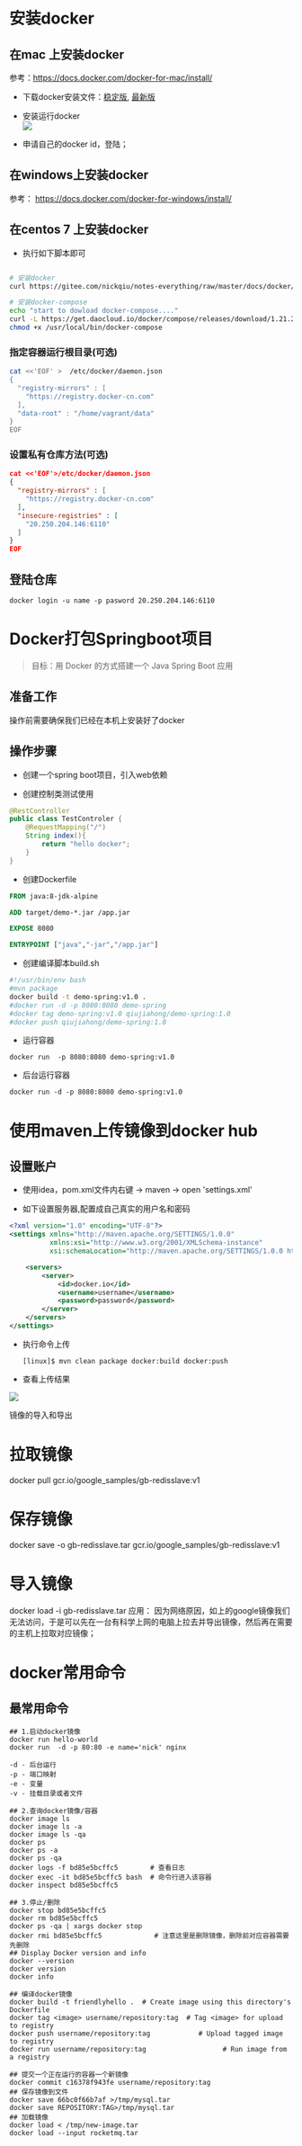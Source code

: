 # 安装docker

## 在mac 上安装docker
参考：https://docs.docker.com/docker-for-mac/install/

* 下载docker安装文件：[稳定版](https://download.docker.com/mac/stable/Docker.dmg), [最新版](https://download.docker.com/mac/edge/Docker.dmg)

* 安装运行docker  
![](./assets/2018-02-17-08-57-08.png)

* 申请自己的docker id，登陆；


## 在windows上安装docker  

参考： https://docs.docker.com/docker-for-windows/install/

## 在centos 7 上安装docker

* 执行如下脚本即可  

```bash 

# 安装docker
curl https://gitee.com/nickqiu/notes-everything/raw/master/docs/docker/install_docker.sh | bash  

# 安装docker-compose  
echo "start to dowload docker-compose...."
curl -L https://get.daocloud.io/docker/compose/releases/download/1.21.2/docker-compose-`uname -s`-`uname -m` > /usr/local/bin/docker-compose
chmod +x /usr/local/bin/docker-compose

```


### 指定容器运行根目录(可选)

```BASH
cat <<'EOF' >  /etc/docker/daemon.json
{
  "registry-mirrors" : [
    "https://registry.docker-cn.com"
  ],
  "data-root" : "/home/vagrant/data"
}
EOF

```


### 设置私有仓库方法(可选)  


```json 
cat <<'EOF'>/etc/docker/daemon.json
{
  "registry-mirrors" : [
    "https://registry.docker-cn.com"
  ],
  "insecure-registries" : [
    "20.250.204.146:6110"
  ]
}
EOF

```


##   登陆仓库

```
docker login -u name -p pasword 20.250.204.146:6110
```


# Docker打包Springboot项目

> 目标：用 Docker 的方式搭建一个 Java Spring Boot 应用


## 准备工作

操作前需要确保我们已经在本机上安装好了docker


## 操作步骤

* 创建一个spring boot项目，引入web依赖

* 创建控制类测试使用

```java
@RestController
public class TestControler {
    @RequestMapping("/")
    String index(){
        return "hello docker";
    }
}
```

* 创建Dockerfile

```Dockerfile
FROM java:8-jdk-alpine

ADD target/demo-*.jar /app.jar

EXPOSE 8080

ENTRYPOINT ["java","-jar","/app.jar"]
```


* 创建编译脚本build.sh

```bash
#!/usr/bin/env bash 
#mvn package 
docker build -t demo-spring:v1.0 . 
#docker run -d -p 8080:8080 demo-spring 
#docker tag demo-spring:v1.0 qiujiahong/demo-spring:1.0 
#docker push qiujiahong/demo-spring:1.0
```

* 运行容器

```
docker run  -p 8080:8080 demo-spring:v1.0
```

* 后台运行容器

```
docker run -d -p 8080:8080 demo-spring:v1.0
```

# 使用maven上传镜像到docker hub

## 设置账户

* 使用idea，pom.xml文件内右键 -> maven -> open 'settings.xml'

* 如下设置服务器,配置成自己真实的用户名和密码

```xml
<?xml version="1.0" encoding="UTF-8"?>
<settings xmlns="http://maven.apache.org/SETTINGS/1.0.0"
          xmlns:xsi="http://www.w3.org/2001/XMLSchema-instance"
          xsi:schemaLocation="http://maven.apache.org/SETTINGS/1.0.0 http://maven.apache.org/xsd/settings-1.0.0.xsd">

    <servers>
        <server>
            <id>docker.io</id>
            <username>username</username>
            <password>password</password>
        </server>
    </servers>
</settings>
```

* 执行命令上传

    ```
    [linux]$ mvn clean package docker:build docker:push
    ```

* 查看上传结果

![](./assets/2018-02-23-16-04-22.png)

镜像的导入和导出
# 拉取镜像
docker pull gcr.io/google_samples/gb-redisslave:v1

# 保存镜像
docker save -o gb-redisslave.tar gcr.io/google_samples/gb-redisslave:v1

# 导入镜像
docker load -i gb-redisslave.tar 
应用： 因为网络原因，如上的google镜像我们无法访问，于是可以先在一台有科学上网的电脑上拉去并导出镜像，然后再在需要的主机上拉取对应镜像；

# docker常用命令


## 最常用命令

```
## 1.启动docker镜像
docker run hello-world
docker run  -d -p 80:80 -e name='nick' nginx     

-d - 后台运行
-p - 端口映射
-e - 变量
-v - 挂载目录或者文件

## 2.查询docker镜像/容器
docker image ls
docker image ls -a 
docker image ls -qa 
docker ps  
docker ps -a
docker ps -qa 
docker logs -f bd85e5bcffc5        # 查看日志
docker exec -it bd85e5bcffc5 bash  # 命令行进入该容器
docker inspect bd85e5bcffc5

## 3.停止/删除
docker stop bd85e5bcffc5
docker rm bd85e5bcffc5
docker ps -qa | xargs docker stop 
docker rmi bd85e5bcffc5             # 注意这里是删除镜像，删除前对应容器需要先删除
## Display Docker version and info
docker --version
docker version
docker info

## 编译docker镜像
docker build -t friendlyhello .  # Create image using this directory's Dockerfile
docker tag <image> username/repository:tag  # Tag <image> for upload to registry
docker push username/repository:tag            # Upload tagged image to registry
docker run username/repository:tag                   # Run image from a registry

## 提交一个正在运行的容器一个新镜像
docker commit c16378f943fe username/repository:tag
## 保存镜像到文件
docker save 66bc0f66b7af >/tmp/mysql.tar
docker save REPOSITORY:TAG>/tmp/mysql.tar
## 加载镜像
docker load < /tmp/new-image.tar
docker load --input rocketmq.tar
```
